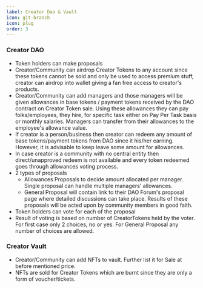 ```yaml
---
label: Creator Dao & Vault
icon: git-branch
icon: plug
order: 3
---
```

 
### Creator DAO
  - Token holders can make proposals 
  - Creator/Community can airdrop Creator Tokens to any account since these tokens cannot be sold and only be used to access premium stuff, creator can airdrop into wallet giving a fan free access to creator's products.
  - Creator/Community can add managers and those managers will be given allowances in base tokens / payment tokens received by the DAO contract on Creator Token sale. Using these allowances they can pay folks/employees, they hire, for specific task either on Pay Per Task basis or monthly salaries. Managers can transfer from their allowances to the employee's allowance value. 
  - If creator is a person/business then creator can redeem any amount of base tokens/payment tokens from DAO since it his/her earning. However, it is advisable to keep leave some amount for allowances. 
  - In case creator is a community with no central entity then direct/unapproved redeem is not available and every token redeemed goes through allowances voting process.
  - 2 types of proposals 
    - Allowances Proposals to decide amount allocated per manager. Single proposal can handle multiple managers' allowances.
    - General Proposal will contain link to their DAO Forum's proposal page where detailed discussions can take place. Results of these proposals will be acted upon by community members in good faith.
  - Token holders can vote for each of the proposal
  - Result of voting is based on number of CreatorTokens held by the voter. For first case only 2 choices, no or yes. For General Proposal any number of choices are allowed.   
### Creator Vault
  - Creator/Community can add NFTs to vault. Further list it for Sale at before mentioned price.
  - NFTs are sold for Creator Tokens which are burnt since they are only a form of voucher/tickets.